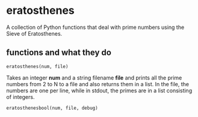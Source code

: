 # eratosthenes
A collection of Python functions that deal with prime numbers using the Sieve of Eratosthenes.
## functions and what they do
```
eratosthenes(num, file)
```
Takes an integer **num** and a string filename **file** and prints all the prime numbers from 2 to N to a file and also returns them in a list.
In the file, the numbers are one per line, while in stdout, the primes are in a list consisting of integers.
```
eratosthenesbool(num, file, debug)
```

